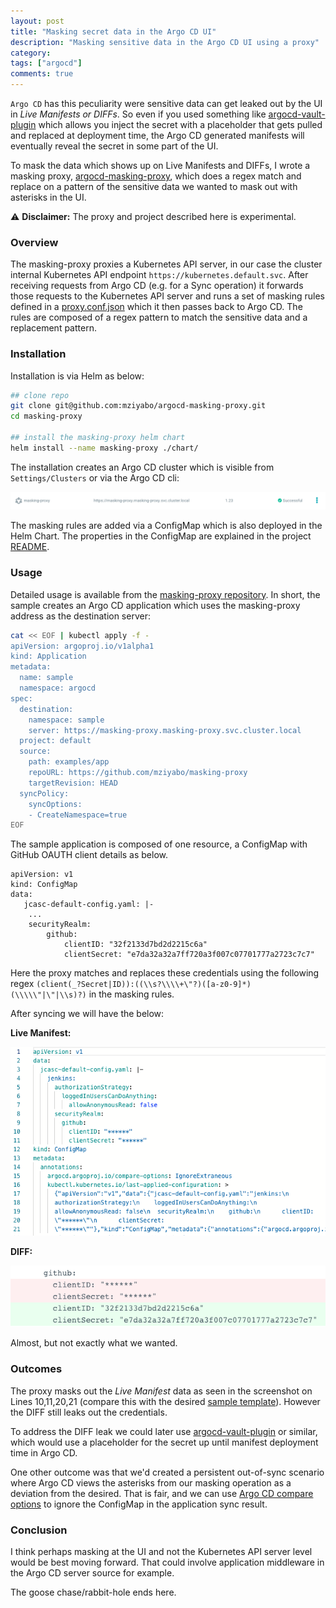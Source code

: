 ```yaml
---
layout: post
title: "Masking secret data in the Argo CD UI"
description: "Masking sensitive data in the Argo CD UI using a proxy"
category: 
tags: ["argocd"]
comments: true
---
```


`Argo CD` has this peculiarity were sensitive data can get leaked out by the UI in *Live Manifests or DIFFs*. So even if you used something like [argocd-vault-plugin](https://github.com/argoproj-labs/argocd-vault-plugin) which allows you inject the secret with a placeholder that gets pulled and  replaced at deployment time, the Argo CD generated manifests will eventually reveal the secret in some part of the UI.


To mask the data which shows up on Live Manifests and DIFFs, I wrote a masking proxy, [argocd-masking-proxy](https://github.com/mziyabo/argocd-masking-proxy), which does a regex match and replace on a pattern of the sensitive data we wanted to mask out with asterisks in the UI.

⚠️ **Disclaimer:** The proxy and project described here is experimental.

### Overview

The masking-proxy proxies a Kubernetes API server, in our case the cluster internal Kubernetes API endpoint `https://kubernetes.default.svc`. After receiving requests from Argo CD (e.g. for a Sync operation) it forwards those requests to the Kubernetes API server and runs a set of masking rules defined in a [proxy.conf.json](https://github.com/mziyabo/argocd-masking-proxy/blob/main/proxy.conf.json) which it then passes back to Argo CD. The rules are composed of a regex pattern to match the sensitive data and a replacement pattern.

### Installation

Installation is via Helm as below:

``` bash
## clone repo
git clone git@github.com:mziyabo/argocd-masking-proxy.git
cd masking-proxy

## install the masking-proxy helm chart
helm install --name masking-proxy ./chart/
```
The installation creates an Argo CD cluster which is visible from `Settings/Clusters` or via the Argo CD cli:

![cluster](/assets/img/cluster.png)

The masking rules are added via a ConfigMap which is also deployed in the Helm Chart. The properties in the ConfigMap are explained in the project [README](https://github.com/mziyabo/argocd-masking-proxy#configuration).

### Usage 

Detailed usage is available from the [masking-proxy repository](https://github.com/mziyabo/argocd-masking-proxy#example). In short, the sample creates an Argo CD application which uses the masking-proxy address as the destination server:

``` bash
cat << EOF | kubectl apply -f -
apiVersion: argoproj.io/v1alpha1
kind: Application
metadata:
  name: sample
  namespace: argocd
spec:
  destination:
    namespace: sample
    server: https://masking-proxy.masking-proxy.svc.cluster.local
  project: default
  source:
    path: examples/app
    repoURL: https://github.com/mziyabo/masking-proxy
    targetRevision: HEAD
  syncPolicy:
    syncOptions:
    - CreateNamespace=true
EOF
```

The sample application is composed of one resource, a ConfigMap with GitHub OAUTH client details as below.
```
apiVersion: v1
kind: ConfigMap
data:
   jcasc-default-config.yaml: |-
    ...
    securityRealm:
        github:
            clientID: "32f2133d7bd2d2215c6a"
            clientSecret: "e7da32a32a7ff720a3f007c07701777a2723c7c7"
```
Here the proxy matches and replaces these credentials using the following regex `(client(_?Secret|ID)):((\\s?\\\\+\"?)([a-z0-9]*)(\\\\\"|\"|\\s)?)` in the masking rules.

After syncing we will have the below:

**Live Manifest:**

![Live Manifest](/assets/img/livemanifest.png)

**DIFF:**

![DIFF](/assets/img/diff.png)

Almost, but not exactly what we wanted.

### Outcomes

The proxy masks out the *Live Manifest* data as seen in the screenshot on Lines 10,11,20,21 (compare this with the desired [sample template](https://github.com/mziyabo/argocd-masking-proxy/blob/main/examples/app/configmap.yaml)). However the DIFF still leaks out the credentials.

To address the DIFF leak we could later use [argocd-vault-plugin](https://github.com/argoproj-labs/argocd-vault-plugin) or similar, which would use a placeholder for the secret up until manifest deployment time in Argo CD.

One other outcome was that we'd created a persistent out-of-sync scenario where Argo CD views the asterisks from our masking operation as a deviation from the desired. That is fair, and we can use [Argo CD compare options](https://argo-cd.readthedocs.io/en/stable/user-guide/compare-options/) to ignore the ConfigMap in the application sync result.

### Conclusion

I think perhaps masking at the UI and not the Kubernetes API server level would be best moving forward. That could involve application middleware in the Argo CD server source for example. 

The goose chase/rabbit-hole ends here.